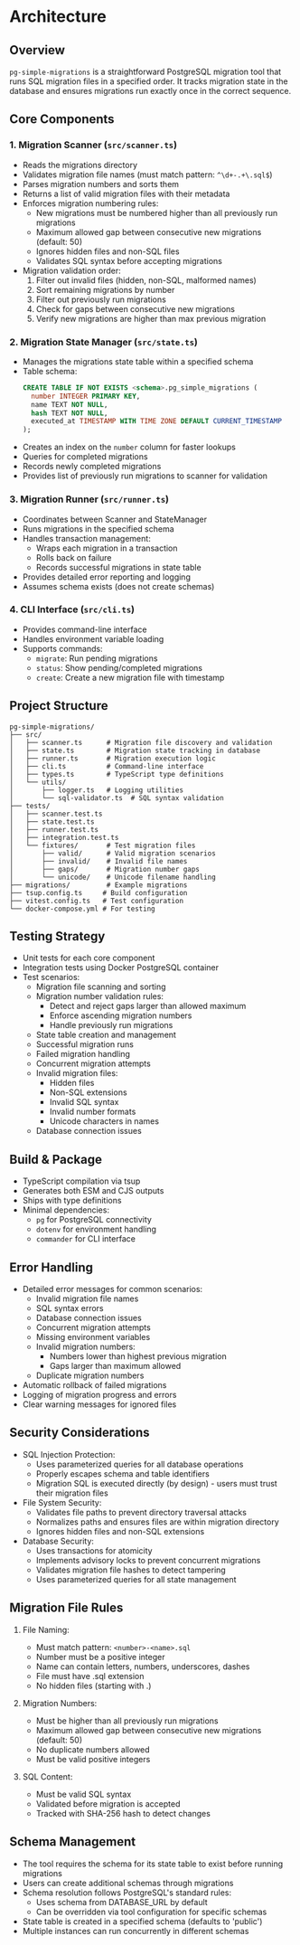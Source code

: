 # Architecture

## Overview
`pg-simple-migrations` is a straightforward PostgreSQL migration tool that runs SQL migration files in a specified order. It tracks migration state in the database and ensures migrations run exactly once in the correct sequence.

## Core Components

### 1. Migration Scanner (`src/scanner.ts`)
- Reads the migrations directory
- Validates migration file names (must match pattern: `^\d+-.+\.sql$`)
- Parses migration numbers and sorts them
- Returns a list of valid migration files with their metadata
- Enforces migration numbering rules:
  - New migrations must be numbered higher than all previously run migrations
  - Maximum allowed gap between consecutive new migrations (default: 50)
  - Ignores hidden files and non-SQL files
  - Validates SQL syntax before accepting migrations
- Migration validation order:
  1. Filter out invalid files (hidden, non-SQL, malformed names)
  2. Sort remaining migrations by number
  3. Filter out previously run migrations
  4. Check for gaps between consecutive new migrations
  5. Verify new migrations are higher than max previous migration

### 2. Migration State Manager (`src/state.ts`)
- Manages the migrations state table within a specified schema
- Table schema:
  ```sql
  CREATE TABLE IF NOT EXISTS <schema>.pg_simple_migrations (
    number INTEGER PRIMARY KEY,
    name TEXT NOT NULL,
    hash TEXT NOT NULL,
    executed_at TIMESTAMP WITH TIME ZONE DEFAULT CURRENT_TIMESTAMP
  );
  ```
- Creates an index on the `number` column for faster lookups
- Queries for completed migrations
- Records newly completed migrations
- Provides list of previously run migrations to scanner for validation

### 3. Migration Runner (`src/runner.ts`)
- Coordinates between Scanner and StateManager
- Runs migrations in the specified schema
- Handles transaction management:
  - Wraps each migration in a transaction
  - Rolls back on failure
  - Records successful migrations in state table
- Provides detailed error reporting and logging
- Assumes schema exists (does not create schemas)

### 4. CLI Interface (`src/cli.ts`)
- Provides command-line interface
- Handles environment variable loading
- Supports commands:
  - `migrate`: Run pending migrations
  - `status`: Show pending/completed migrations
  - `create`: Create a new migration file with timestamp

## Project Structure
```
pg-simple-migrations/
├── src/
│   ├── scanner.ts      # Migration file discovery and validation
│   ├── state.ts        # Migration state tracking in database
│   ├── runner.ts       # Migration execution logic
│   ├── cli.ts          # Command-line interface
│   ├── types.ts        # TypeScript type definitions
│   └── utils/
│       ├── logger.ts   # Logging utilities
│       └── sql-validator.ts  # SQL syntax validation
├── tests/
│   ├── scanner.test.ts
│   ├── state.test.ts
│   ├── runner.test.ts
│   ├── integration.test.ts
│   └── fixtures/       # Test migration files
│       ├── valid/      # Valid migration scenarios
│       ├── invalid/    # Invalid file names
│       ├── gaps/       # Migration number gaps
│       └── unicode/    # Unicode filename handling
├── migrations/         # Example migrations
├── tsup.config.ts     # Build configuration
├── vitest.config.ts   # Test configuration
└── docker-compose.yml # For testing
```

## Testing Strategy
- Unit tests for each core component
- Integration tests using Docker PostgreSQL container
- Test scenarios:
  - Migration file scanning and sorting
  - Migration number validation rules:
    - Detect and reject gaps larger than allowed maximum
    - Enforce ascending migration numbers
    - Handle previously run migrations
  - State table creation and management
  - Successful migration runs
  - Failed migration handling
  - Concurrent migration attempts
  - Invalid migration files:
    - Hidden files
    - Non-SQL extensions
    - Invalid SQL syntax
    - Invalid number formats
    - Unicode characters in names
  - Database connection issues

## Build & Package
- TypeScript compilation via tsup
- Generates both ESM and CJS outputs
- Ships with type definitions
- Minimal dependencies:
  - `pg` for PostgreSQL connectivity
  - `dotenv` for environment handling
  - `commander` for CLI interface

## Error Handling
- Detailed error messages for common scenarios:
  - Invalid migration file names
  - SQL syntax errors
  - Database connection issues
  - Concurrent migration attempts
  - Missing environment variables
  - Invalid migration numbers:
    - Numbers lower than highest previous migration
    - Gaps larger than maximum allowed
  - Duplicate migration numbers
- Automatic rollback of failed migrations
- Logging of migration progress and errors
- Clear warning messages for ignored files

## Security Considerations
- SQL Injection Protection:
  - Uses parameterized queries for all database operations
  - Properly escapes schema and table identifiers
  - Migration SQL is executed directly (by design) - users must trust their migration files
- File System Security:
  - Validates file paths to prevent directory traversal attacks
  - Normalizes paths and ensures files are within migration directory
  - Ignores hidden files and non-SQL extensions
- Database Security:
  - Uses transactions for atomicity
  - Implements advisory locks to prevent concurrent migrations
  - Validates migration file hashes to detect tampering
  - Uses parameterized queries for all state management

## Migration File Rules

1. File Naming:
   - Must match pattern: `<number>-<name>.sql`
   - Number must be a positive integer
   - Name can contain letters, numbers, underscores, dashes
   - File must have .sql extension
   - No hidden files (starting with .)

2. Migration Numbers:
   - Must be higher than all previously run migrations
   - Maximum allowed gap between consecutive new migrations (default: 50)
   - No duplicate numbers allowed
   - Must be valid positive integers

3. SQL Content:
   - Must be valid SQL syntax
   - Validated before migration is accepted
   - Tracked with SHA-256 hash to detect changes

## Schema Management
- The tool requires the schema for its state table to exist before running migrations
- Users can create additional schemas through migrations
- Schema resolution follows PostgreSQL's standard rules:
  - Uses schema from DATABASE_URL by default
  - Can be overridden via tool configuration for specific schemas
- State table is created in a specified schema (defaults to 'public')
- Multiple instances can run concurrently in different schemas
